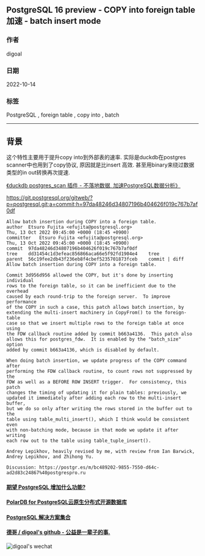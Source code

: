 ## PostgreSQL 16 preview - COPY into foreign table 加速 - batch insert mode   
      
### 作者      
digoal      
      
### 日期      
2022-10-14      
      
### 标签      
PostgreSQL , foreign table , copy into , batch          
      
----      
      
## 背景      
这个特性主要用于提升copy into到外部表的速率. 实际是duckdb在postgres scanner中也用到了copy协议, 原因就是比insert 高效. 甚至用binary来绕过数据类型的in out转换再次提速.  
  
[《duckdb postgres_scan 插件 - 不落地数据, 加速PostgreSQL数据分析》](../202210/20221001_02.md)    
  
https://git.postgresql.org/gitweb/?p=postgresql.git;a=commit;h=97da48246d34807196b404626f019c767b7af0df  
  
```  
Allow batch insertion during COPY into a foreign table.  
author	Etsuro Fujita <efujita@postgresql.org>	  
Thu, 13 Oct 2022 09:45:00 +0000 (18:45 +0900)  
committer	Etsuro Fujita <efujita@postgresql.org>	  
Thu, 13 Oct 2022 09:45:00 +0000 (18:45 +0900)  
commit	97da48246d34807196b404626f019c767b7af0df  
tree	dd31454c1d3efeac856866aca66e5f92fd1904e4	tree  
parent	56c19fee2db43f236eb8f4cbef5235701873fceb	commit | diff  
Allow batch insertion during COPY into a foreign table.  
  
Commit 3d956d956 allowed the COPY, but it's done by inserting individual  
rows to the foreign table, so it can be inefficient due to the overhead  
caused by each round-trip to the foreign server.  To improve performance  
of the COPY in such a case, this patch allows batch insertion, by  
extending the multi-insert machinery in CopyFrom() to the foreign-table  
case so that we insert multiple rows to the foreign table at once using  
the FDW callback routine added by commit b663a4136.  This patch also  
allows this for postgres_fdw.  It is enabled by the "batch_size" option  
added by commit b663a4136, which is disabled by default.  
  
When doing batch insertion, we update progress of the COPY command after  
performing the FDW callback routine, to count rows not suppressed by the  
FDW as well as a BEFORE ROW INSERT trigger.  For consistency, this patch  
changes the timing of updating it for plain tables: previously, we  
updated it immediately after adding each row to the multi-insert buffer,  
but we do so only after writing the rows stored in the buffer out to the  
table using table_multi_insert(), which I think would be consistent even  
with non-batching mode, because in that mode we update it after writing  
each row out to the table using table_tuple_insert().  
  
Andrey Lepikhov, heavily revised by me, with review from Ian Barwick,  
Andrey Lepikhov, and Zhihong Yu.  
  
Discussion: https://postgr.es/m/bc489202-9855-7550-d64c-ad2d83c24867%40postgrespro.ru  
```  
    
  
#### [期望 PostgreSQL 增加什么功能?](https://github.com/digoal/blog/issues/76 "269ac3d1c492e938c0191101c7238216")
  
  
#### [PolarDB for PostgreSQL云原生分布式开源数据库](https://github.com/ApsaraDB/PolarDB-for-PostgreSQL "57258f76c37864c6e6d23383d05714ea")
  
  
#### [PostgreSQL 解决方案集合](https://yq.aliyun.com/topic/118 "40cff096e9ed7122c512b35d8561d9c8")
  
  
#### [德哥 / digoal's github - 公益是一辈子的事.](https://github.com/digoal/blog/blob/master/README.md "22709685feb7cab07d30f30387f0a9ae")
  
  
![digoal's wechat](../pic/digoal_weixin.jpg "f7ad92eeba24523fd47a6e1a0e691b59")
  
